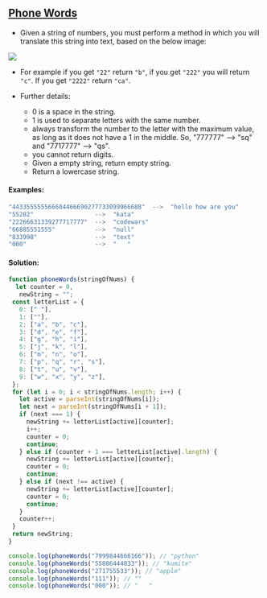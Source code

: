 ## [Phone Words](https://www.codewars.com/kata/635b8fa500fba2bef9189473)

- Given a string of numbers, you must perform a method in which you will translate this string into text, based on the below image:

<img src='https://upload.wikimedia.org/wikipedia/commons/thumb/7/73/Telephone-keypad2.svg/1024px-Telephone-keypad2.svg.png' />

- For example if you get `"22"` return `"b"`, if you get `"222"` you will return `"c"`. If you get `"2222"` return `"ca"`.

- Further details: 
    - 0 is a space in the string.
    - 1 is used to separate letters with the same number.
    - always transform the number to the letter with the maximum value, as long as it does not have a 1 in the middle. So, "777777" -->  "sq" and "7717777" --> "qs". 
    - you cannot return digits.
    - Given a empty string, return empty string.
    - Return a lowercase string.

#### Examples: 
```js
"443355555566604466690277733099966688"  -->  "hello how are you"
"55282"                 -->  "kata"
"22266631339277717777"  -->  "codewars"
"66885551555"           -->  "null"
"833998"                -->  "text"
"000"                   -->  "   "
```
#### Solution:
```js 
function phoneWords(stringOfNums) {
  let counter = 0,
   newString = "";
 const letterList = {
   0: [" "],
   1: [""],
   2: ["a", "b", "c"],
   3: ["d", "e", "f"],
   4: ["g", "h", "i"],
   5: ["j", "k", "l"],
   6: ["m", "n", "o"],
   7: ["p", "q", "r", "s"],
   8: ["t", "u", "v"],
   9: ["w", "x", "y", "z"],
 };
 for (let i = 0; i < stringOfNums.length; i++) {
   let active = parseInt(stringOfNums[i]);
   let next = parseInt(stringOfNums[i + 1]);
   if (next === 1) {
     newString += letterList[active][counter];
     i++;
     counter = 0;
     continue;
   } else if (counter + 1 === letterList[active].length) {
     newString += letterList[active][counter];
     counter = 0;
     continue;
   } else if (next !== active) {
     newString += letterList[active][counter];
     counter = 0;
     continue;
   }
   counter++;
 }
 return newString;
}

console.log(phoneWords("7999844666166")); // "python"
console.log(phoneWords("55886444833")); // "kumite"
console.log(phoneWords("271755533")); // "apple"
console.log(phoneWords("111")); // ""
console.log(phoneWords("000")); // "   "
```